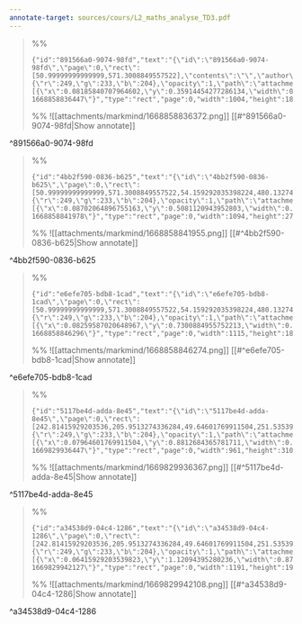 ```yaml
---
annotate-target: sources/cours/L2_maths_analyse_TD3.pdf
---
```


>%%
>```annotate-json
>{"id":"891566a0-9074-98fd","text":"{\"id\":\"891566a0-9074-98fd\",\"page\":0,\"rect\":[50.99999999999999,571.3008849557522],\"contents\":\"\",\"author\":\"\",\"color\":{\"r\":249,\"g\":233,\"b\":204},\"opacity\":1,\"path\":\"attachments/markmind/1668858836372.png\",\"relateRect\":[{\"x\":0.08185840707964602,\"y\":0.35914454277286134,\"width\":0.7404129793510325,\"height\":0.13274336283185842}],\"pdfName\":\"sources/cours/L2_maths_analyse_TD3.pdf\",\"pageWidth\":1356,\"imageAbsolutePath\":\"app://local/Users/oscarplaisant/devoirs/cours/attachments/markmind/1668858836372.png?1668858836447\"}","type":"rect","page":0,"width":1004,"height":180,"pdfName":"sources/cours/L2_maths_analyse_TD3.pdf"}
>```
>%%
>![[attachments/markmind/1668858836372.png]]
>[[#^891566a0-9074-98fd|Show annotate]]
>
^891566a0-9074-98fd

>%%
>```annotate-json
>{"id":"4bb2f590-0836-b625","text":"{\"id\":\"4bb2f590-0836-b625\",\"page\":0,\"rect\":[50.99999999999999,571.3008849557522,54.159292035398224,480.1327433628319],\"contents\":\"\",\"author\":\"\",\"color\":{\"r\":249,\"g\":233,\"b\":204},\"opacity\":1,\"path\":\"attachments/markmind/1668858841955.png\",\"relateRect\":[{\"x\":0.08702064896755163,\"y\":0.5081120943952803,\"width\":0.8067846607669616,\"height\":0.20353982300884957}],\"pdfName\":\"sources/cours/L2_maths_analyse_TD3.pdf\",\"pageWidth\":1356,\"imageAbsolutePath\":\"app://local/Users/oscarplaisant/devoirs/cours/attachments/markmind/1668858841955.png?1668858841978\"}","type":"rect","page":0,"width":1094,"height":276,"pdfName":"sources/cours/L2_maths_analyse_TD3.pdf"}
>```
>%%
>![[attachments/markmind/1668858841955.png]]
>[[#^4bb2f590-0836-b625|Show annotate]]
>
^4bb2f590-0836-b625

>%%
>```annotate-json
>{"id":"e6efe705-bdb8-1cad","text":"{\"id\":\"e6efe705-bdb8-1cad\",\"page\":0,\"rect\":[50.99999999999999,571.3008849557522,54.159292035398224,480.1327433628319,51.451327433628315,344.283185840708],\"contents\":\"\",\"author\":\"\",\"color\":{\"r\":249,\"g\":233,\"b\":204},\"opacity\":1,\"path\":\"attachments/markmind/1668858846274.png\",\"relateRect\":[{\"x\":0.08259587020648967,\"y\":0.7300884955752213,\"width\":0.8222713864306784,\"height\":0.13348082595870206}],\"pdfName\":\"sources/cours/L2_maths_analyse_TD3.pdf\",\"pageWidth\":1356,\"imageAbsolutePath\":\"app://local/Users/oscarplaisant/devoirs/cours/attachments/markmind/1668858846274.png?1668858846296\"}","type":"rect","page":0,"width":1115,"height":181,"pdfName":"sources/cours/L2_maths_analyse_TD3.pdf"}
>```
>%%
>![[attachments/markmind/1668858846274.png]]
>[[#^e6efe705-bdb8-1cad|Show annotate]]
>
^e6efe705-bdb8-1cad

>%%
>```annotate-json
>{"id":"5117be4d-adda-8e45","text":"{\"id\":\"5117be4d-adda-8e45\",\"page\":0,\"rect\":[242.81415929203536,205.9513274336284,49.64601769911504,251.5353982300885],\"contents\":\"\",\"author\":\"\",\"color\":{\"r\":249,\"g\":233,\"b\":204},\"opacity\":1,\"path\":\"attachments/markmind/1669829936367.png\",\"relateRect\":[{\"x\":0.07964601769911504,\"y\":0.8812684365781711,\"width\":0.7087020648967551,\"height\":0.22861356932153393}],\"pdfName\":\"sources/cours/L2_maths_analyse_TD3.pdf\",\"pageWidth\":1356,\"imageAbsolutePath\":\"app://local/Users/oscarplaisant/devoirs/cours/attachments/markmind/1669829936367.png?1669829936447\"}","type":"rect","page":0,"width":961,"height":310,"pdfName":"sources/cours/L2_maths_analyse_TD3.pdf"}
>```
>%%
>![[attachments/markmind/1669829936367.png]]
>[[#^5117be4d-adda-8e45|Show annotate]]
>
^5117be4d-adda-8e45

>%%
>```annotate-json
>{"id":"a34538d9-04c4-1286","text":"{\"id\":\"a34538d9-04c4-1286\",\"page\":0,\"rect\":[242.81415929203536,205.9513274336284,49.64601769911504,251.5353982300885,40.16814159292036,104.853982300885],\"contents\":\"\",\"author\":\"\",\"color\":{\"r\":249,\"g\":233,\"b\":204},\"opacity\":1,\"path\":\"attachments/markmind/1669829942108.png\",\"relateRect\":[{\"x\":0.06415929203539823,\"y\":1.12094395280236,\"width\":0.8783185840707964,\"height\":0.1467551622418879}],\"pdfName\":\"sources/cours/L2_maths_analyse_TD3.pdf\",\"pageWidth\":1356,\"imageAbsolutePath\":\"app://local/Users/oscarplaisant/devoirs/cours/attachments/markmind/1669829942108.png?1669829942127\"}","type":"rect","page":0,"width":1191,"height":199,"pdfName":"sources/cours/L2_maths_analyse_TD3.pdf"}
>```
>%%
>![[attachments/markmind/1669829942108.png]]
>[[#^a34538d9-04c4-1286|Show annotate]]
>
^a34538d9-04c4-1286

